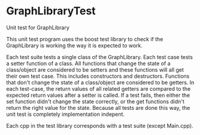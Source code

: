 GraphLibraryTest
================

Unit test for GraphLibrary

This unit test program uses the boost test library to check if the
GraphLibrary is working the way it is expected to work.

Each test suite tests a single class of the GraphLibrary.
Each test case tests a setter function of a class.
All functions that change the state of a class/object are considered to be setters and these functions will all get their own test case. This includes constructors and destructors.
Functions that don't change the state of a class/object are considered to be getters.
In each test-case, the return values of all related getters are compared to the expected return values after a setter is called.
If a test fails, then either the set function didn't change the state correctly, or the get functions didn't return the right value for the state.
Because all tests are done this way, the unit test is completely implementation indepent.
 
Each cpp in the test library corresponds with a test suite (except Main.cpp).
